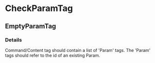 ﻿---  
uid: Validator_10_3_2  
---

# CheckParamTag

## EmptyParamTag

### Details

Command\/Content tag should contain a list of 'Param' tags. The 'Param' tags should refer to the id of an existing Param.
